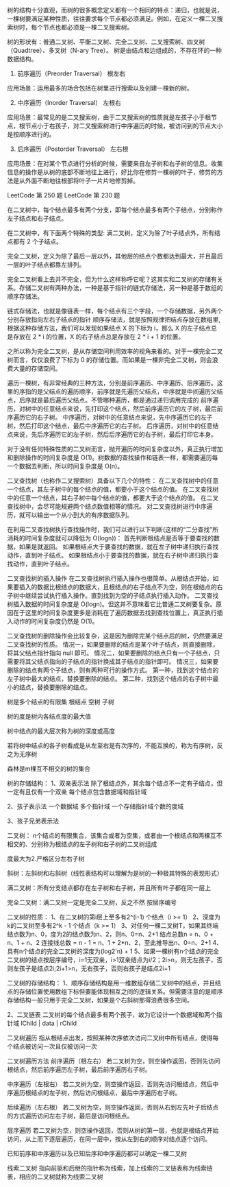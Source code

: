 树的结构十分直观，而树的很多概念定义都有一个相同的特点：递归，也就是说，一棵树要满足某种性质，往往要求每个节点都必须满足。例如，在定义一棵二叉搜索树时，每个节点也都必须是一棵二叉搜索树。

树的形状有：普通二叉树、平衡二叉树、完全二叉树、二叉搜索树、四叉树（Quadtree）、多叉树（N-ary Tree）。
树是由结点和边组成的，不存在环的一种数据结构。

1. 前序遍历（Preorder Traversal）
根左右

应用场景：运用最多的场合包括在树里进行搜索以及创建一棵新的树。

2. 中序遍历（Inorder Traversal）
左根右

应用场景：最常见的是二叉搜索树，由于二叉搜索树的性质就是左孩子小于根节点，根节点小于右孩子，对二叉搜索树进行中序遍历的时候，被访问到的节点大小是按顺序进行的。

3. 后序遍历（Postorder Traversal）
左右根

应用场景：在对某个节点进行分析的时候，需要来自左子树和右子树的信息。收集信息的操作是从树的底部不断地往上进行，好比你在修剪一棵树的叶子，修剪的方法是从外面不断地往根部将叶子一片片地修剪掉。

LeetCode 第 250 题
LeetCode 第 230 题

在二叉树中，每个结点最多有两个分支，即每个结点最多有两个子结点，分别称作左子结点和右子结点。

在二叉树中，有下面两个特殊的类型:
满二叉树，定义为除了叶子结点外，所有结点都有 2 个子结点。

完全二叉树，定义为除了最后一层以外，其他层的结点个数都达到最大，并且最后一层的叶子结点都靠左排列。

完全二叉树看上去并不完全，但为什么这样称呼它呢？这其实和二叉树的存储有关系。存储二叉树有两种办法，一种是基于指针的链式存储法，另一种是基于数组的顺序存储法。

链式存储法，也就是像链表一样，每个结点有三个字段，一个存储数据，另外两个分别存放指向左右子结点的指针
顺序存储法，就是按照规律把结点存放在数组里,根据这种存储方法，我们可以发现如果结点 X 的下标为 i，那么 X 的左子结点总是存放在 2 * i 的位置，X 的右子结点总是存放在 2 * i + 1 的位置。

之所以称为完全二叉树，是从存储空间利用效率的视角来看的。对于一棵完全二叉树而言，仅仅浪费了下标为 0 的存储位置。而如果是一棵非完全二叉树，则会浪费大量的存储空间。

遍历一棵树，有非常经典的三种方法，分别是前序遍历、中序遍历、后序遍历。这里的序指的是父结点的遍历顺序，前序就是先遍历父结点，中序就是中间遍历父结点，后序就是最后遍历父结点。不管哪种遍历，都是通过递归调用完成的
前序遍历，对树中的任意结点来说，先打印这个结点，然后前序遍历它的左子树，最后前序遍历它的右子树。
中序遍历，对树中的任意结点来说，先中序遍历它的左子树，然后打印这个结点，最后中序遍历它的右子树。
后序遍历，对树中的任意结点来说，先后序遍历它的左子树，然后后序遍历它的右子树，最后打印它本身。

对于没有任何特殊性质的二叉树而言，抛开遍历的时间复杂度以外，真正执行增加和删除操作的时间复杂度是 O(1)。树数据的查找操作和链表一样，都需要遍历每一个数据去判断，所以时间复杂度是 O(n)。

二叉查找树（也称作二叉搜索树）具备以下几个的特性：
在二叉查找树中的任意一个结点，其左子树中的每个结点的值，都要小于这个结点的值。
在二叉查找树中的任意一个结点，其右子树中每个结点的值，都要大于这个结点的值。
在二叉查找树中，会尽可能规避两个结点数值相等的情况。
对二叉查找树进行中序遍历，就可以输出一个从小到大的有序数据队列。

在利用二叉查找树执行查找操作时，我们可以进行以下判断(这样的“二分查找”所消耗的时间复杂度就可以降低为 O(logn))：
首先判断根结点是否等于要查找的数据，如果是就返回。
如果根结点大于要查找的数据，就在左子树中递归执行查找动作，直到叶子结点。
如果根结点小于要查找的数据，就在右子树中递归执行查找动作，直到叶子结点。

二叉查找树的插入操作
在二叉查找树执行插入操作也很简单。从根结点开始，如果要插入的数据比根结点的数据大，且根结点的右子结点不为空，则在根结点的右子树中继续尝试执行插入操作。直到找到为空的子结点执行插入动作。
二叉查找树插入数据的时间复杂度是 O(logn)。但这并不意味着它比普通二叉树要复杂。原因在于这里的时间复杂度更多是消耗在了遍历数据去找到查找位置上，真正执行插入动作的时间复杂度仍然是 O(1)。

二叉查找树的删除操作会比较复杂，这是因为删除完某个结点后的树，仍然要满足二叉查找树的性质。
情况一，如果要删除的结点是某个叶子结点，则直接删除，将其父结点指针指向 null 即可。
情况二，如果要删除的结点只有一个子结点，只需要将其父结点指向的子结点的指针换成其子结点的指针即可。
情况三，如果要删除的结点有两个子结点，则有两种可行的操作方式。
    第一种，找到这个结点的左子树中最大的结点，替换要删除的结点。
    第二种，找到这个结点的右子树中最小的结点，替换要删除的结点。

树是多个结点的有限集
根结点
空树
子树

树的度是树内各结点度的最大值

树中结点的最大层次称为树的深度或高度

若将树中结点的各子树看成是从左至右是有次序的，不能互换的，称为有序树，反之为无序树

森林是m棵互不相交的树的集合

树的存储结构：
1、双亲表示法
除了根结点外，其余每个结点不一定有子结点，但一定有且仅有一个双亲
每个结点包含数据域和指针域

2、孩子表示法
一个数据域 多个指针域 一个存储指针域个数的度域

3、孩子兄弟表示法

二叉树：
n个结点的有限集合，该集合或者为空集，或者由一个根结点和两棵互不相交的、分别称为根结点的左子树和右子树的二叉树组成

度最大为2.严格区分左右子树

斜树：左斜树和右斜树（线性表结构可以理解为是树的一种极其特殊的表现形式）

满二叉树：所有分支结点都存在左子树和右子树，并且所有叶子都在同一层上

完全二叉树：满二叉树一定是完全二叉树，反之不然
按层序编号

二叉树的性质：
1、在二叉树的第i层上至多有2^(ⅰ-1) 个结点（i >= 1）
2、深度为k的二叉树至多有2^k - 1 个结点（k >= 1）
3、对任何一棵二叉树T，如果其终端结点数为n、0，度为2的结点数为n、2，则n、0=n、2+1
结点总数n = n、0 + n、1 + n、2  连接线总数 = n - 1 = n、1 + 2*n、2，至此推导出n、0=n、2+1
4、具有n个结点的完全二叉树的深度为(log2'n) + 1
5、如果一棵树有n个结点的完全二叉树的结点按层序编号，i=1无双亲，i>1双亲结点为i/2；2i>n，则无左孩子，否则左孩子是结点2i;2i+1>n，无右孩子，否则右孩子是结点2i+1

二叉树的存储结构：
1、顺序存储结构是用一维数组存储二叉树中的结点，并且结点的存储位置使用数组下标但要能体现相互之间的逻辑关系。但需要注意的是顺序存储结构一般只用于完全二叉树，如果是个右斜树那得浪费很多空间。

2、二叉链表
二叉树的每个结点最多有两个孩子，故为它设计一个数据域和两个指针域  lChild | data | rChild

二叉树遍历
指从根结点出发，按照某种次序依次访问二叉树中所有结点，使得每个结点被访问一次且仅被访问一次

二叉树遍历方法
前序遍历（根左右）
若二叉树为空，则空操作返回，否则先访问根结点，然后前序遍历左子树，最后前序遍历右子树。

中序遍历（左根右）
若二叉树为空，则空操作返回，否则先访问根结点，然后中序遍历根结点的左子树，然后访问根结点，最后中序遍历右子树。

后续遍历（左右根）
若二叉树为空，则空操作返回，否则从右到左先叶子后结点的方式遍历访问左右子树，最后是访问根结点。

层序遍历
若二叉树为空，则空操作返回，否则从树的第一层，也就是根结点开始访问，从上而下逐层遍历，在同一层中，按从左到右的顺序对结点逐个访问。

已知前序和中序遍历以及已知后序和中序遍历都可以确定一棵二叉树

线索二叉树
指向前驱和后继的指针称为线索，加上线索的二叉链表称为线索链表，相应的二叉树就称为线索二叉树
